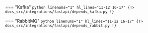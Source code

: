 === "Kafka"
    ```python linenums="1" hl_lines="11-12 16-17"
    {!> docs_src/integrations/fastapi/depends_kafka.py !}
    ```

=== "RabbitMQ"
    ```python linenums="1" hl_lines="11-12 16-17"
    {!> docs_src/integrations/fastapi/depends_rabbit.py !}
    ```
